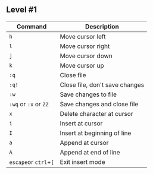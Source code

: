 ## Level #1

Command      		    | Description
---          		    | ---
`h`			            | Move cursor left
`l`			            | Move cursor right
`j`			            | Move cursor down
`k`			            | Move cursor up
`:q`			        | Close file
`:q!`			        | Close file, don't save changes
`:w`			        | Save changes to file
`:wq` or `:x` or `ZZ`	| Save changes and close file
`x`			            | Delete character at cursor
`i`			            | Insert at cursor
`I`			            | Insert at beginning of line
`a`			            | Append at cursor
`A`			            | Append at end of line
`escape`or `ctrl`+`[`	| Exit insert mode
